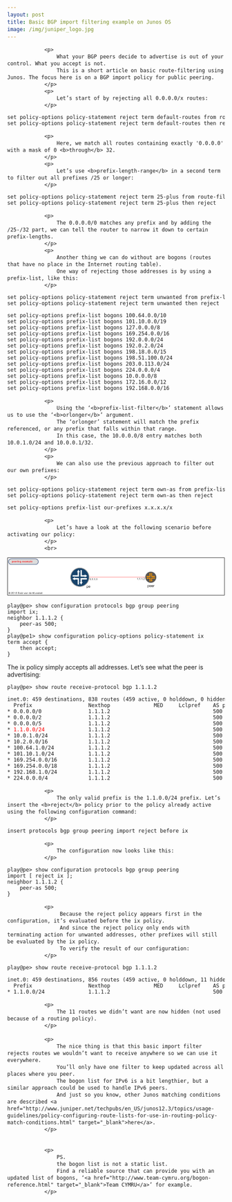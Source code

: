 ```yaml
---
layout: post
title: Basic BGP import filtering example on Junos OS
image: /img/juniper_logo.jpg
---
```


                <p>
					What your BGP peers decide to advertise is out of your control. What you accept is not. 
					This is a short article on basic route-filtering using Junos. The focus here is on a BGP import policy for public peering.
                </p>
				<p>
					Let’s start of by rejecting all 0.0.0.0/x routes:
				</p>

<pre style="font-size:12px">set policy-options policy-statement reject term default-routes from route-filter 0.0.0.0/0 through 0.0.0.0/32
set policy-options policy-statement reject term default-routes then reject</pre>
                <p>
                    Here, we match all routes containing exactly '0.0.0.0' with a mask of 0 <b>through</b> 32.
                </p>
                <p>
                    Let’s use <b>prefix-length-range</b> in a second term to filter out all prefixes /25 or longer:
                </p>


<pre style="font-size:12px">set policy-options policy-statement reject term 25-plus from route-filter 0.0.0.0/0 prefix-length-range /25-/32
set policy-options policy-statement reject term 25-plus then reject</pre>
                
                <p>
                    The 0.0.0.0/0 matches any prefix and by adding the /25-/32 part, we can tell the router to narrow it down to certain prefix-lengths.
                </p>
                <p>
                    Another thing we can do without are bogons (routes that have no place in the Internet routing table). 
                    One way of rejecting those addresses is by using a prefix-list, like this:
                </p>
             
<pre style="font-size:12px">set policy-options policy-statement reject term unwanted from prefix-list-filter bogons orlonger
set policy-options policy-statement reject term unwanted then reject

set policy-options prefix-list bogons 100.64.0.0/10
set policy-options prefix-list bogons 101.10.0.0/19
set policy-options prefix-list bogons 127.0.0.0/8
set policy-options prefix-list bogons 169.254.0.0/16
set policy-options prefix-list bogons 192.0.0.0/24
set policy-options prefix-list bogons 192.0.2.0/24
set policy-options prefix-list bogons 198.18.0.0/15
set policy-options prefix-list bogons 198.51.100.0/24
set policy-options prefix-list bogons 203.0.113.0/24
set policy-options prefix-list bogons 224.0.0.0/4
set policy-options prefix-list bogons 10.0.0.0/8
set policy-options prefix-list bogons 172.16.0.0/12
set policy-options prefix-list bogons 192.168.0.0/16</pre>
                <p>
                    Using the ‘<b>prefix-list-filter</b>’ statement allows us to use the ‘<b>orlonger</b>’ argument.
                    The ‘orlonger’ statement will match the prefix referenced, or any prefix that falls within that range.
                    In this case, the 10.0.0.0/8 entry matches both 10.0.1.0/24 and 10.0.0.1/32.
                </p>
                <p>
                    We can also use the previous approach to filter out our own prefixes:
                </p>                
<pre style="font-size:12px">set policy-options policy-statement reject term own-as from prefix-list-filter our-prefixes orlonger
set policy-options policy-statement reject term own-as then reject

set policy-options prefix-list our-prefixes x.x.x.x/x</pre>
                <p>
                    Let’s have a look at the following scenario before activating our policy:
                </p>
                <br>

![ BGP filter example](/img/bgp_example_filter.png "BGP filter example") 

<pre style="font-size:12px">play@pe> show configuration protocols bgp group peering
import ix;
neighbor 1.1.1.2 {
    peer-as 500;
}
play@pe1> show configuration policy-options policy-statement ix
term accept {
    then accept;
}</pre>

<p>
The ix policy simply accepts all addresses. Let’s see what the peer is advertising:
</p>                

<pre style="font-size:12px">play@pe> show route receive-protocol bgp 1.1.1.2

inet.0: 459 destinations, 838 routes (459 active, 0 holddown, 0 hidden)
  Prefix                  Nexthop              MED     Lclpref    AS path
* 0.0.0.0/0               1.1.1.2                                 500 I
* 0.0.0.0/2               1.1.1.2                                 500 I
* 0.0.0.0/5               1.1.1.2                                 500 I
* <font color=red>1.1.0.0/24</font>              1.1.1.2                                 500 I
* 10.0.1.0/24             1.1.1.2                                 500 I
* 10.2.0.0/16             1.1.1.2                                 500 I
* 100.64.1.0/24           1.1.1.2                                 500 I
* 101.10.1.0/24           1.1.1.2                                 500 I
* 169.254.0.0/16          1.1.1.2                                 500 I
* 169.254.0.0/18          1.1.1.2                                 500 I
* 192.168.1.0/24          1.1.1.2                                 500 I
* 224.0.0.0/4             1.1.1.2                                 500 I</pre>
                <p>
                    The only valid prefix is the 1.1.0.0/24 prefix. Let’s insert the <b>reject</b> policy prior to the policy already active using the following configuration command:
                </p>                
<pre style="font-size:12px">insert protocols bgp group peering import reject before ix</pre>                            
                <p>
                    The configuration now looks like this:
                </p>
<pre style="font-size:12px">play@pe> show configuration protocols bgp group peering
import [ reject ix ];
neighbor 1.1.1.2 {
    peer-as 500;
}</pre>
                
                <p>
                     Because the reject policy appears first in the configuration, it’s evaluated before the ix policy. 
                     And since the reject policy only ends with terminating action for unwanted addresses, other prefixes will still be evaluated by the ix policy. 
                     To verify the result of our configuration:
                </p>
<pre style="font-size:12px">play@pe> show route receive-protocol bgp 1.1.1.2

inet.0: 459 destinations, 856 routes (459 active, 0 holddown, 11 hidden)
  Prefix                  Nexthop              MED     Lclpref    AS path
* 1.1.0.0/24              1.1.1.2                                 500 I</pre>                
                
                <p>
                    The 11 routes we didn’t want are now hidden (not used because of a routing policy).
                </p>
                                
                <p>
                    The nice thing is that this basic import filter rejects routes we wouldn’t want to receive anywhere so we can use it everywhere.
                    You’ll only have one filter to keep updated across all places where you peer.
                    The bogon list for IPv6 is a bit lengthier, but a similar approach could be used to handle IPv6 peers.                       
                    And just so you know, other Junos matching conditions are described <a href="http://www.juniper.net/techpubs/en_US/junos12.3/topics/usage-guidelines/policy-configuring-route-lists-for-use-in-routing-policy-match-conditions.html" target="_blank">here</a>.                    
                </p>                


                <p>
                    PS.
                    the bogon list is not a static list. 
                    Find a reliable source that can provide you with an updated list of bogons, ‘<a href="http://www.team-cymru.org/bogon-reference.html" target="_blank">Team CYMRU</a>’ for example. 
                </p>                

